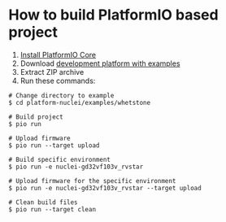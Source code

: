How to build PlatformIO based project
=====================================

1. [Install PlatformIO Core](http://docs.platformio.org/page/core.html)
2. Download [development platform with examples](https://github.com/Nuclei-Software/platform-nuclei/archive/develop.zip)
3. Extract ZIP archive
4. Run these commands:

```shell
# Change directory to example
$ cd platform-nuclei/examples/whetstone

# Build project
$ pio run

# Upload firmware
$ pio run --target upload

# Build specific environment
$ pio run -e nuclei-gd32vf103v_rvstar

# Upload firmware for the specific environment
$ pio run -e nuclei-gd32vf103v_rvstar --target upload

# Clean build files
$ pio run --target clean
```
